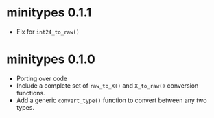 
# minitypes 0.1.1

* Fix for `int24_to_raw()`


# minitypes 0.1.0

* Porting over code 
* Include a complete set of `raw_to_X()` and `X_to_raw()` conversion functions.
* Add a generic `convert_type()` function to convert between any two types.



